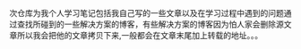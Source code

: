 次仓库为我个人学习笔记包括我自己写的一些文章以及在学习过程中遇到的问题通过查找所碰到的一些解决方案的博客，有些解决方案的博客因为怕人家会删除源文章所以我会把他的文章拷贝下来,一般都会在文章末尾加上转载的地址。。。




